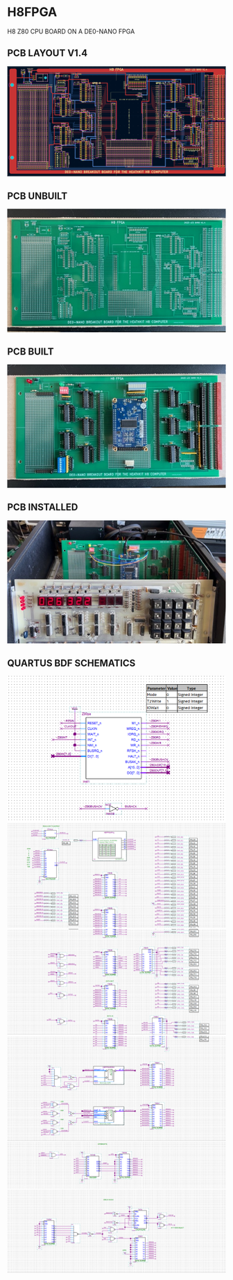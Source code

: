 # H8FPGA
H8 Z80 CPU BOARD ON A DE0-NANO FPGA

## PCB LAYOUT V1.4<br>
![PCB LAYOUT](./PICS/H8FPGA1024.png)<br>

## PCB UNBUILT
![PCB UNBUILT](./PICS/PCBUNBUILT.jpg)<br>

## PCB BUILT
![PCB BUILT](./PICS/PCBBUILT640.jpg)<br>

## PCB INSTALLED
![PCB INSTALLED](./PICS/PCBINSTALLED.jpg)<br>

## QUARTUS BDF SCHEMATICS
![BDF CPU](./PICS/H8FPGABDF1.png)<br>
![BDF PLL BUSS](./PICS/H8FPGABDF2.png)<br>
![BDF BUSS DATA](./PICS/H8FPGABDF3.png)<br>
![BDF ROM AND RAM](./PICS/H8FPGABDF4.png)<br>
![BDF INTERRUPTS](./PICS/H8FPGABDF5.png)<br>
![BDF ORG-0](./PICS/H8FPGABDF6.png)<br>
